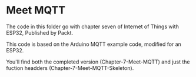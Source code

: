 # Meet MQTT

The code in this folder go with chapter seven of Internet of Things with ESP32, Published by Packt.

This code is based on the Arduino MQTT example code, modified for an ESP32.

You'll find both the completed version (Chapter-7-Meet-MQTT) and just the fuction headders (Chapter-7-Meet-MQTT-Skeleton).